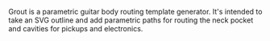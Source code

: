 Grout is a parametric guitar body routing template generator.
It's intended to take an SVG outline and add parametric paths for routing the neck pocket and cavities for pickups and electronics.


